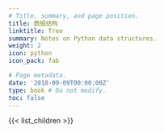 ```yaml
---
# Title, summary, and page position.
title: 数据结构
linktitle: Tree
summary: Notes on Python data structures.
weight: 2
icon: python
icon_pack: fab

# Page metadata.
date: '2018-09-09T00:00:00Z'
type: book # Do not modify.
toc: false
---
```


{{< list_children >}}
